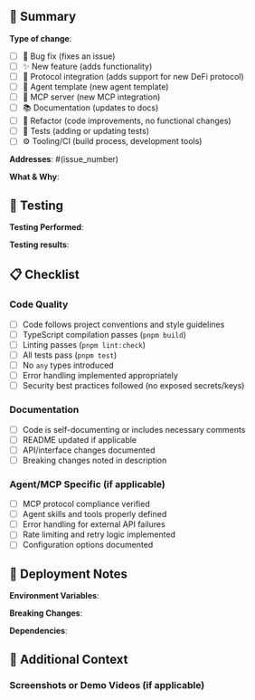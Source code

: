 ## 📝 Summary

<!-- Provide a brief description of what this PR accomplishes -->

**Type of change**:

- [ ] 🐛 Bug fix (fixes an issue)
- [ ] ✨ New feature (adds functionality)
- [ ] 🔌 Protocol integration (adds support for new DeFi protocol)
- [ ] 🤖 Agent template (new agent template)
- [ ] 🔧 MCP server (new MCP integration)
- [ ] 📚 Documentation (updates to docs)
- [ ] 🔄 Refactor (code improvements, no functional changes)
- [ ] 🧪 Tests (adding or updating tests)
- [ ] ⚙️ Tooling/CI (build process, development tools)

<!-- Explain what you changed and why and link related issues. -->

**Addresses**: #(issue_number)

**What & Why**:

## 🧪 Testing

<!-- Describe specific tests you ran & Commands you ran to test-->

**Testing Performed**:

**Testing results**:

## 📋 Checklist

### Code Quality

- [ ] Code follows project conventions and style guidelines
- [ ] TypeScript compilation passes (`pnpm build`)
- [ ] Linting passes (`pnpm lint:check`)
- [ ] All tests pass (`pnpm test`)
- [ ] No `any` types introduced
- [ ] Error handling implemented appropriately
- [ ] Security best practices followed (no exposed secrets/keys)

### Documentation

- [ ] Code is self-documenting or includes necessary comments
- [ ] README updated if applicable
- [ ] API/interface changes documented
- [ ] Breaking changes noted in description

### Agent/MCP Specific (if applicable)

- [ ] MCP protocol compliance verified
- [ ] Agent skills and tools properly defined
- [ ] Error handling for external API failures
- [ ] Rate limiting and retry logic implemented
- [ ] Configuration options documented

## 🚀 Deployment Notes

<!-- Any special deployment considerations -->

**Environment Variables**:

<!-- List any new or changed environment variables -->

**Breaking Changes**:

<!-- Describe any breaking changes and migration steps -->

**Dependencies**:

<!-- Note any new dependencies added -->

## 📎 Additional Context

### Screenshots or Demo Videos (if applicable)
